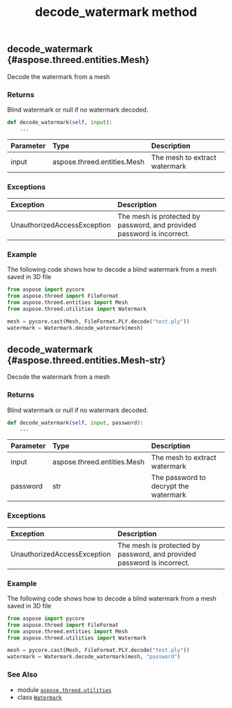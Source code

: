 ﻿---
title: decode_watermark method
second_title: Aspose.3D for Python via .NET API References
description: 
type: docs
weight: 20
url: /python-net/aspose.threed.utilities/watermark/decode_watermark/
is_root: false
---

## decode_watermark {#aspose.threed.entities.Mesh}

Decode the watermark from a mesh


### Returns 


Blind watermark or null if no watermark decoded.


```python
def decode_watermark(self, input):
    ...
```


| Parameter | Type | Description |
| :- | :- | :- |
| input | aspose.threed.entities.Mesh | The mesh to extract watermark |
### Exceptions
| Exception | Description |
| :- | :- |
| UnauthorizedAccessException | The mesh is protected by password, and provided password is incorrect. |



### Example 


The following code shows how to decode a blind watermark from a mesh saved in 3D file

```python
from aspose import pycore
from aspose.threed import FileFormat
from aspose.threed.entities import Mesh
from aspose.threed.utilities import Watermark

mesh = pycore.cast(Mesh, FileFormat.PLY.decode("test.ply"))
watermark = Watermark.decode_watermark(mesh)

```


## decode_watermark {#aspose.threed.entities.Mesh-str}

Decode the watermark from a mesh


### Returns 


Blind watermark or null if no watermark decoded.


```python
def decode_watermark(self, input, password):
    ...
```


| Parameter | Type | Description |
| :- | :- | :- |
| input | aspose.threed.entities.Mesh | The mesh to extract watermark |
| password | str | The password to decrypt the watermark |
### Exceptions
| Exception | Description |
| :- | :- |
| UnauthorizedAccessException | The mesh is protected by password, and provided password is incorrect. |



### Example 


The following code shows how to decode a blind watermark from a mesh saved in 3D file

```python
from aspose import pycore
from aspose.threed import FileFormat
from aspose.threed.entities import Mesh
from aspose.threed.utilities import Watermark

mesh = pycore.cast(Mesh, FileFormat.PLY.decode("test.ply"))
watermark = Watermark.decode_watermark(mesh, "password")

```



### See Also
* module [`aspose.threed.utilities`](../../)
* class [`Watermark`](/3d/python-net/aspose.threed.utilities/watermark)
